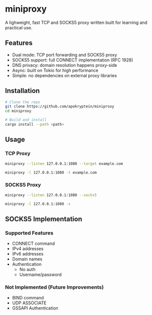 # miniproxy

A lighweight, fast TCP and SOCKS5 proxy written built for learning and practical use.

## Features

- Dual mode: TCP port forwarding and SOCKS5 proxy
- SOCKS5 support: full CONNECT implementation (RFC 1928)
- DNS privacy: domain resolution happens proxy-side
- Async: built on Tokio for high performance
- Simple: no dependencies on external proxy libraries

## Installation

```sh
# Clone the repo
git clone https://github.com/apokryptein/miniproxy
cd miniproxy

# Build and install
cargo install --path <path>
```

## Usage

### TCP Proxy

```sh
miniproxy --listen 127.0.0.1:1080 --target example.com

miniproxy -l 127.0.0.1:1080 -t example.com
```

### SOCKS5 Proxy

```sh
miniproxy --listen 127.0.0.1:1080 --socks5

miniproxy -l 127.0.0.1:1080 -s
```

## SOCKS5 Implementation

### Supported Features

- CONNECT command
- IPv4 addresses
- IPv6 addresses
- Domain names
- Authentication
  - No auth
  - Username/password

### Not Implemented (Future Improvements)

- BIND command
- UDP ASSOCIATE
- GSSAPI Authentication
